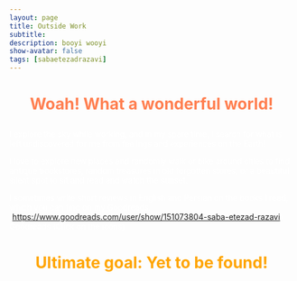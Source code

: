 ```yaml
---
layout: page
title: Outside Work
subtitle: 
description: booyi wooyi
show-avatar: false
tags: [sabaetezadrazavi]
---
```




<style>{color:White;}</style>
 
<style>H1{color:White;}</style>
<style>H2{color:White;}</style>
<style>H3{color:White;}</style>
<style>p{color:White;}</style>


<h1 align="center"> <p style="color:#ff7f50;"> Woah! What a wonderful world! </p> </h1>


I explore the sky while working, and in my spare time, I search for what is left undiscovered for me from feelings and experiences on the Earth!

I love to explore new places and randomly walk or bike around cities to find antique bookstores, random treasures in old forgotten stores, or a beautiful silent spot to sit and read and watch the sunset. 


I sometimes write short reviews in English and Persian on the books I read, which you can find on my Goodreads.
(https://www.goodreads.com/user/show/151073804-saba-etezad-razavi) Goodreads (Click on the icons) 








<h1 align="center"> <p style="color:orange;"> Ultimate goal: Yet to be found! </p> </h1>




